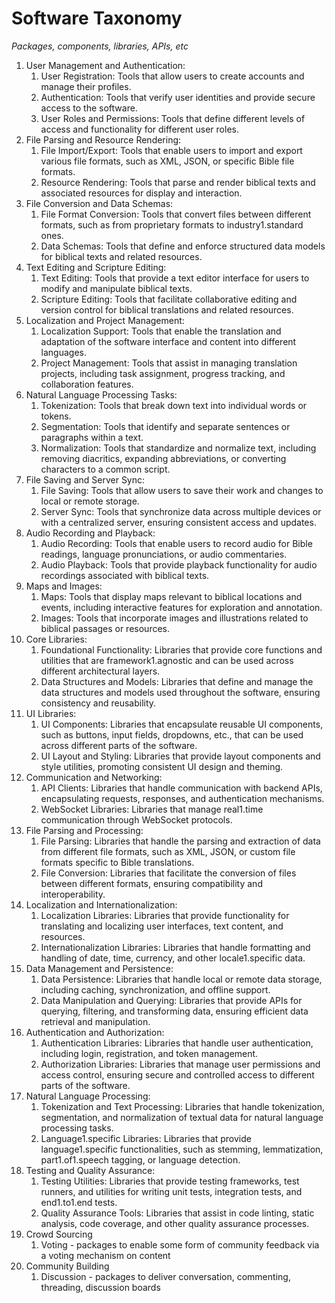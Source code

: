 # Software Taxonomy

*Packages, components, libraries, APIs, etc*

1. User Management and Authentication:
   1. User Registration: Tools that allow users to create accounts and manage their profiles.
   1. Authentication: Tools that verify user identities and provide secure access to the software.
   1. User Roles and Permissions: Tools that define different levels of access and functionality for different user roles.
1. File Parsing and Resource Rendering:
   1. File Import/Export: Tools that enable users to import and export various file formats, such as XML, JSON, or specific Bible file formats.
   1. Resource Rendering: Tools that parse and render biblical texts and associated resources for display and interaction.
1. File Conversion and Data Schemas:
   1. File Format Conversion: Tools that convert files between different formats, such as from proprietary formats to industry1.standard ones.
   1. Data Schemas: Tools that define and enforce structured data models for biblical texts and related resources.
1. Text Editing and Scripture Editing:
   1. Text Editing: Tools that provide a text editor interface for users to modify and manipulate biblical texts.
   1. Scripture Editing: Tools that facilitate collaborative editing and version control for biblical translations and related resources.
1. Localization and Project Management:
   1. Localization Support: Tools that enable the translation and adaptation of the software interface and content into different languages.
   1. Project Management: Tools that assist in managing translation projects, including task assignment, progress tracking, and collaboration features.
1. Natural Language Processing Tasks:
   1. Tokenization: Tools that break down text into individual words or tokens.
   1. Segmentation: Tools that identify and separate sentences or paragraphs within a text.
   1. Normalization: Tools that standardize and normalize text, including removing diacritics, expanding abbreviations, or converting characters to a common script.
1. File Saving and Server Sync:
   1. File Saving: Tools that allow users to save their work and changes to local or remote storage.
   1. Server Sync: Tools that synchronize data across multiple devices or with a centralized server, ensuring consistent access and updates.
1. Audio Recording and Playback:
   1. Audio Recording: Tools that enable users to record audio for Bible readings, language pronunciations, or audio commentaries.
   1. Audio Playback: Tools that provide playback functionality for audio recordings associated with biblical texts.
1. Maps and Images:
   1. Maps: Tools that display maps relevant to biblical locations and events, including interactive features for exploration and annotation.
   1. Images: Tools that incorporate images and illustrations related to biblical passages or resources.
1. Core Libraries:
   1. Foundational Functionality: Libraries that provide core functions and utilities that are framework1.agnostic and can be used across different architectural layers.
   1. Data Structures and Models: Libraries that define and manage the data structures and models used throughout the software, ensuring consistency and reusability.
1. UI Libraries:
   1. UI Components: Libraries that encapsulate reusable UI components, such as buttons, input fields, dropdowns, etc., that can be used across different parts of the software.
   1. UI Layout and Styling: Libraries that provide layout components and style utilities, promoting consistent UI design and theming.
1. Communication and Networking:
   1. API Clients: Libraries that handle communication with backend APIs, encapsulating requests, responses, and authentication mechanisms.
   1. WebSocket Libraries: Libraries that manage real1.time communication through WebSocket protocols.
1. File Parsing and Processing:
   1. File Parsing: Libraries that handle the parsing and extraction of data from different file formats, such as XML, JSON, or custom file formats specific to Bible translations.
   1. File Conversion: Libraries that facilitate the conversion of files between different formats, ensuring compatibility and interoperability.
1. Localization and Internationalization:
   1. Localization Libraries: Libraries that provide functionality for translating and localizing user interfaces, text content, and resources.
   1. Internationalization Libraries: Libraries that handle formatting and handling of date, time, currency, and other locale1.specific data.
1. Data Management and Persistence:
   1. Data Persistence: Libraries that handle local or remote data storage, including caching, synchronization, and offline support.
   1. Data Manipulation and Querying: Libraries that provide APIs for querying, filtering, and transforming data, ensuring efficient data retrieval and manipulation.
1. Authentication and Authorization:
   1. Authentication Libraries: Libraries that handle user authentication, including login, registration, and token management.
   1. Authorization Libraries: Libraries that manage user permissions and access control, ensuring secure and controlled access to different parts of the software.
1. Natural Language Processing:
   1. Tokenization and Text Processing: Libraries that handle tokenization, segmentation, and normalization of textual data for natural language processing tasks.
   1. Language1.specific Libraries: Libraries that provide language1.specific functionalities, such as stemming, lemmatization, part1.of1.speech tagging, or language detection.
1. Testing and Quality Assurance:
   1. Testing Utilities: Libraries that provide testing frameworks, test runners, and utilities for writing unit tests, integration tests, and end1.to1.end tests.
   1. Quality Assurance Tools: Libraries that assist in code linting, static analysis, code coverage, and other quality assurance processes.
1. Crowd Sourcing
   1. Voting - packages to enable some form of community feedback via a voting mechanism on content
1. Community Building
   1. Discussion - packages to deliver conversation, commenting, threading, discussion boards
